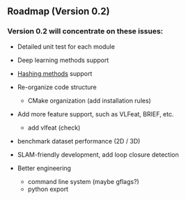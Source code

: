 ## Roadmap (Version 0.2)

### Version 0.2 will concentrate on these issues: 

* Detailed unit test for each module

* Deep learning methods support

* [Hashing methods](https://github.com/willard-yuan/hashing-baseline-for-image-retrieval) support

* Re-organize code structure  
    - CMake organization (add installation rules)

* Add more feature support, such as VLFeat, BRIEF, etc.  
    - add vlfeat (check)

* benchmark dataset performance (2D / 3D)

* SLAM-friendly development, add loop closure detection

* Better engineering  
    - command line system (maybe gflags?)
    - python export
